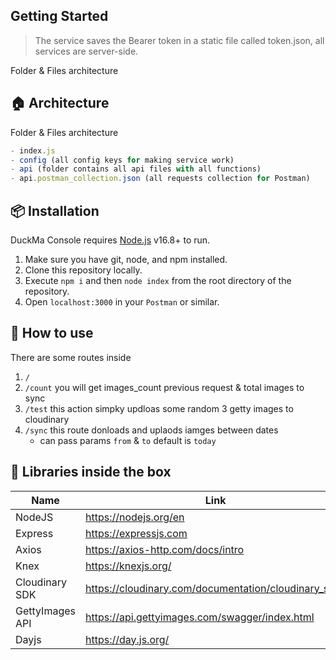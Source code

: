 ## Getting Started

> The service saves the Bearer token in a static file called token.json,
> all services are server-side.

Folder & Files architecture

## 🏠 Architecture

Folder & Files architecture
```jsx
- index.js
- config (all config keys for making service work)
- api (folder contains all api files with all functions)
- api.postman_collection.json (all requests collection for Postman)
```

## 📦 Installation

DuckMa Console requires [Node.js](https://nodejs.org/) v16.8+ to run.

1. Make sure you have git, node, and npm installed.
2. Clone this repository locally.
3. Execute ``` npm i ``` and then ``` node index ``` from the root directory of the repository.
4. Open ``` localhost:3000 ``` in your `Postman` or similar.


## 🤖 How to use
There are some routes inside

 1.  `/`
 2.  `/count` you will get images_count previous request & total images to sync
 3.  `/test` this action simpky updloas some random 3 getty images to cloudinary
 3.  `/sync` this route donloads and uplaods iamges between dates
		- can pass params `from` & `to` default is `today`



## 💊 Libraries inside the box


| Name | Link | Installed |
| ------ | ------ | ------ |
| NodeJS | https://nodejs.org/en | ✅
| Express | https://expressjs.com | ✅
| Axios | https://axios-http.com/docs/intro | ✅
| Knex | https://knexjs.org/ | ✅
| Cloudinary SDK | https://cloudinary.com/documentation/cloudinary_sdks | ✅
| GettyImages API | https://api.gettyimages.com/swagger/index.html | ✅
| Dayjs | https://day.js.org/ | ✅


